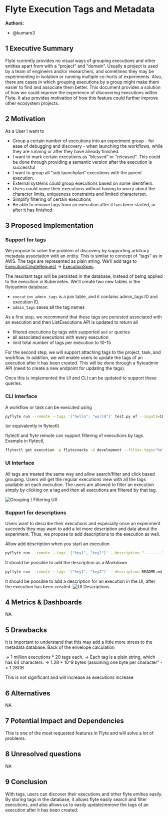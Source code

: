 # Flyte Execution Tags and Metadata

**Authors:**

- @kumare3

## 1 Executive Summary

Flyte currently provides no visual ways of grouping executions and other
entities apart from with a “project” and “domain”. Usually a project is used by a team of
engineers and/or researchers, and sometimes they may be  experimenting in
isolation or running multiple co-horts of experiments. Also, there are cases in
which grouping executions by a group might make them easier to find and
associate them better. This document provides a solution of how we could
improve the experience of discovering executions within Flyte. It also provides
motivation of how this feature could further improve other ecosystem projects.

## 2 Motivation

As a User I want to
 - Group a certain number of executions into an experiment group - for ease of debugging and discovery - when launching the workflows, while they are running or after they have already finished.
 - I want to mark certain executions as “blessed” or “released”. This could be done through providing a semantic version after the execution is successful 
 - I want to group all “sub launchplan” executions with the parent execution.  
 - External systems could group executions based on some identifiers.  
 - Users could name their executions without having to worry about the character limits, uniqueness constraints and limited characterset.
 - Simplify filtering of certain executions
 - Be able to remove tags from an execution after it has been started, or after it has finished.

## 3 Proposed Implementation

### Support for tags

We propose to solve the problem of discovery by supporting arbitrary metadata association with an entity. This is similar to concept of “tags” as in AWS.
The tags are represented as plain string.
We'll add tags to [ExecutionCreateRequest](https://docs.flyte.org/projects/flyteidl/en/latest/protos/docs/admin/admin.html#executioncreaterequest)  -> [ExecutionSpec](https://docs.flyte.org/projects/flyteidl/en/latest/protos/docs/admin/admin.html#executionspec).

The resultant tags will be persisted in the database, instead of being applied to the
execution in Kubernetes. We'll create two new tables in the flyteadmin database.
- ``execution_admin_tags`` is a join table, and it contains admin_tags ID and execution ID.
- ``admin_tags`` saves all the tag names

As a first step, we recommend that these tags are
persisted associated with an execution and then ListExecutions API is updated
to return all 
 - filtered executions by tags with supported `and` `or` queries
 - all associated executions with every execution
 - limit total number of tags per execution to 10-15

For the second step, we will support attaching tags to the project, task, and workflow. In addition,
we will enable users to update the tags of an execution after it has been created. This will be done
through a flyteadmin API (need to create a new endpoint for updating the tags).

Once this is implemented the UI and CLI can be updated to support these
queries.

### CLI Interface 

A workflow or task can be executed using

```bash
pyflyte run --remote --tags '["hello", "world"]' test.py wf --input1=10
```
 (or equivalently in flytectl)

flytectl and flyte remote can support filtering of executions by tags. Example
in flytectl,
```bash
flytectl get execution -p flytesnacks -d development --filter.tags="hello,world"
```

### UI Interface
All tags are treated the same way and allow search/filter and click based grouping.
Users will get the regular executions view with all the tags available on each execution.
The users are allowed to filter an execution simply by clicking on a tag and then all
executions are filtered by that tag. 

![Grouping / Filtering UX](https://raw.githubusercontent.com/flyteorg/static-resources/main/flyte/rfc/tags/labels-filter.png)


### Support for descriptions

Users want to describe their executions and especially once an experiment
succeeds they may want to add a lot more description and data about the
experiment. Thus, we propose to add descriptions to the execution as well.

Allow add description when you start an execution
```bash
pyflyte run --remote --tags '["key1", "key2"]' --description "........" test.py wf --input1=10
```
 
It should be possible to add the description as a Markdown
```bash
pyflyte run --remote --tags '["key1", "key2"]' --description README.md test.py wf --input1=10
```
 
It should be possible to add a description for an execution in the UI, after
the execution has been created.
![UI Descriptions](https://raw.githubusercontent.com/flyteorg/static-resources/main/flyte/rfc/tags/description-edit.png)

## 4 Metrics & Dashboards
NA

## 5 Drawbacks
It is important to understand that this may add a little more stress to the
metadata database. Back of the envelope calculation

 -> 1 million executions * 20 tags each. 
 -> Each tag is a plain string, which has 64 characters.
 -> 1.28 * 10^9 bytes (assuming one byte per character" -> 1.28GB

This is not significant and will increase as executions increase

## 6 Alternatives
NA


## 7 Potential Impact and Dependencies
This is one of the most requested features in Flyte and will solve
a lot of problems.


## 8 Unresolved questions
NA

## 9 Conclusion
With tags, users can discover their executions and other flyte entities easily.
By storing tags in the database, it allows flyte easily search and filter executions, and also allows us to easily update/remove the tags of an execution after it has been created. 
